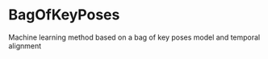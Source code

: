 BagOfKeyPoses
=============

Machine learning method based on a bag of key poses model and temporal alignment
